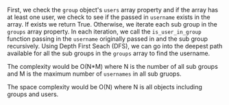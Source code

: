 First, we check the `group` object's `users` array property and if the array has at least one user, we check to see if the passed in `username` exists in the array. If exists we return True. Otherwise, we iterate each sub group in the `groups` array property.
In each iteration, we call the `is_user_in_group` function passing in the `username` originally passed in and the sub group recursively. Using Depth First Seach (DFS), we can go into the deepest path available for all the sub groups in the `groups` array to find the username.

The complexity would be O(N*M) where N is the number of all sub groups and M is the maximum number of `usernames` in all sub gruops.
 
The space complexity would be O(N) where N is all objects including groups and users.
